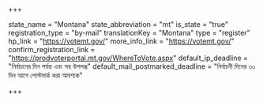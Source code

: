 +++

state_name = "Montana"
state_abbreviation = "mt"
is_state = "true"
registration_type = "by-mail"
translationKey = "Montana"
type = "register"
hp_link = "https://votemt.gov/"
more_info_link = "https://votemt.gov/"
confirm_registration_link = "https://prodvoterportal.mt.gov/WhereToVote.aspx"
default_ip_deadline = "নির্বাচনের দিন পর্যন্ত এবং সহ উপলব্ধ"
default_mail_postmarked_deadline = "নির্বাচনী দিনের ৩০ দিন আগে পোস্টমার্ক করা আবশ্যক"

+++